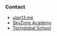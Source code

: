 
### Contact
- [ulan13.me](https://ulan13.me)
- [SkyZone Academy](https://skyzone.dev)
- [Techglobal School](https://www.techglobalschool.com/)
